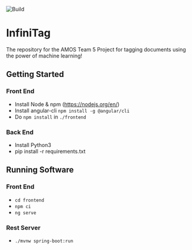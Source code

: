 
![Build](https://travis-ci.com/AMOS-5/infinitag.svg?branch=master)

# InfiniTag
The repository for the AMOS Team 5 Project for tagging
documents using the power of machine learning!


## Getting Started
### Front End
- Install Node & npm (https://nodejs.org/en/)
- Install angular-cli  `npm install -g @angular/cli`
- Do `npm install` in `./frontend`
### Back End
- Install Python3
- pip install -r requirements.txt

## Running Software
### Front End
- `cd frontend`
- `npm ci`
- `ng serve`

### Rest Server
- `./mvnw spring-boot:run`
